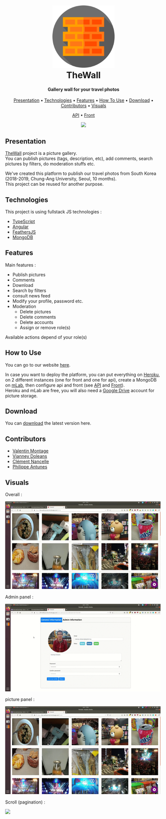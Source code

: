 <h1 align="center">
  <br>
  <a href="https://the-wall-journey.herokuapp.com"><img src="/front/src/assets/brick-wall.png" alt="TheWall" width="200"></a>
  <br>
  TheWall
  <br>
</h1>

<h4 align="center">Gallery wall for your travel photos</h4>

<p align="center">
</p>

<p align="center">
  <a href="#presentation">Presentation</a> •
  <a href="#technologies">Technologies</a> •
    <a href="#features">Features</a> •
  <a href="#how-to-use">How To Use</a> •
  <a href="#download">Download</a> •
  <a href="#contributors">Contributors</a> •
  <a href="#visuals">Visuals</a>
</p>

<p align="center">
  <a href="api/README.md">API</a> •
  <a href="front/README.md">Front</a>
</p>

<p align="center">
  <img src="img/TheWall_scroll.gif">
</p>


## Presentation

[TheWall](https://the-wall-journey.herokuapp.com) project is a picture gallery.  
You can publish pictures (tags, description, etc), add comments, search pictures by filters, do moderation stuffs etc.  

We've created this platform to publish our travel photos from South Korea (2018-2019, Chung-Ang University, Seoul, 10 months).  
This project can be reused for another purpose.

## Technologies

This project is using fullstack JS technologies :
- [TypeScript](https://www.typescriptlang.org/)
- [Angular](https://angular.io/)
- [FeathersJS](https://feathersjs.com/)
- [MongoDB](https://mongoosejs.com/)

## Features

Main features :

- Publish pictures
- Comments
- Download
- Search by filters
- consult news feed
- Modify your profile, password etc.
- Moderation
  - Delete pictures
  - Delete comments
  - Delete accounts
  - Assign or remove role(s)

Available actions depend of your role(s)

## How to Use

You can go to our website [here](https://the-wall-journey.herokuapp.com).  

In case you want to deploy the platform, you can put everything on [Heroku](https://www.heroku.com/home), on 2 different instances (one for front and one for api), create a MongoDB on [mLab](https://mlab.com/), then configure api and front (see [API](api/README.md) and [Front](front/README.md)).  
Heroku and mLab are free, you will also need a [Google Drive](https://www.google.com/drive/) account for picture storage.

## Download

You can [download](https://github.com/VianneyDoleans/TheWall/releases/tag/v1.0.0) the latest version here.

## Contributors

- [Valentin Montage](https://github.com/ValMont13)
- [Vianney Doleans](https://github.com/VianneyDoleans)
- [Clément Nancelle](https://github.com/Hardkaise)
- [Philippe Antunes](https://github.com/Deartchix)

## Visuals
<p>Overall :</p>
<p>
  <img src="img/TheWall_overall.gif" width="500" />
</p>
<p>Admin panel :</p>
<p>
  <img src="img/TheWall_admin.gif" width="500" />
</p>
<p>picture panel :</p>
<p>
  <img src="img/TheWall_picture.gif" width="500" />
</p>
<p>Scroll (pagination) :</p>
<p>
  <img src="img/TheWall_scroll.gif" width="500" />
</p>
